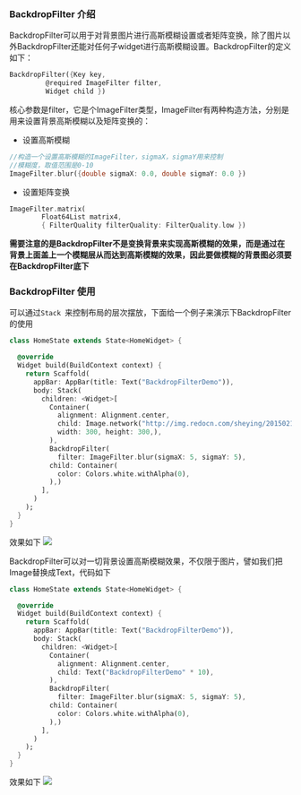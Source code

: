 ### BackdropFilter 介绍
BackdropFilter可以用于对背景图片进行高斯模糊设置或者矩阵变换，除了图片以外BackdropFilter还能对任何子widget进行高斯模糊设置。BackdropFilter的定义如下：
```dart
BackdropFilter({Key key, 
         @required ImageFilter filter,
         Widget child })
```
核心参数是filter，它是个ImageFilter类型，ImageFilter有两种构造方法，分别是用来设置背景高斯模糊以及矩阵变换的：

- 设置高斯模糊
```dart
//构造一个设置高斯模糊的ImageFilter，sigmaX，sigmaY用来控制
//模糊度，取值范围是0-10
ImageFilter.blur({double sigmaX: 0.0, double sigmaY: 0.0 })
```

- 设置矩阵变换
```dart
ImageFilter.matrix(
        Float64List matrix4, 
        { FilterQuality filterQuality: FilterQuality.low })
```
**需要注意的是BackdropFilter不是变换背景来实现高斯模糊的效果，而是通过在背景上面盖上一个模糊层从而达到高斯模糊的效果，因此要做模糊的背景图必须要在BackdropFilter底下**

### BackdropFilter 使用
可以通过`Stack `来控制布局的层次摆放，下面给一个例子来演示下BackdropFilter的使用
```dart
class HomeState extends State<HomeWidget> {

  @override
  Widget build(BuildContext context) {
    return Scaffold(
      appBar: AppBar(title: Text("BackdropFilterDemo")),
      body: Stack(
        children: <Widget>[
          Container(
            alignment: Alignment.center,
            child: Image.network("http://img.redocn.com/sheying/20150213/mulanweichangcaoyuanfengjing_3951976.jpg",
            width: 300, height: 300,),
          ),
          BackdropFilter(
            filter: ImageFilter.blur(sigmaX: 5, sigmaY: 5),
          child: Container(
            color: Colors.white.withAlpha(0),
          ),)
        ],
      )
    );
  }
}
```
效果如下
![](https://upload-images.jianshu.io/upload_images/2829725-d3da7666fbf7932b.png?imageMogr2/auto-orient/strip%7CimageView2/2/w/1240)

BackdropFilter可以对一切背景设置高斯模糊效果，不仅限于图片，譬如我们把Image替换成Text，代码如下
```dart
class HomeState extends State<HomeWidget> {

  @override
  Widget build(BuildContext context) {
    return Scaffold(
      appBar: AppBar(title: Text("BackdropFilterDemo")),
      body: Stack(
        children: <Widget>[
          Container(
            alignment: Alignment.center,
            child: Text("BackdropFilterDemo" * 10),
          ),
          BackdropFilter(
            filter: ImageFilter.blur(sigmaX: 5, sigmaY: 5),
          child: Container(
            color: Colors.white.withAlpha(0),
          ),)
        ],
      )
    );
  }
}
```
效果如下
![](https://upload-images.jianshu.io/upload_images/2829725-41e95aecb7ecf685.png?imageMogr2/auto-orient/strip%7CimageView2/2/w/1240)

